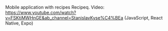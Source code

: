 Mobile application with recipes Recipeq. Video: https://www.youtube.com/watch?v=FSKtiMWHnGE&ab_channel=StanislavKyse%C4%BEa (JavaScript, React Native, Expo)
